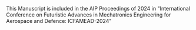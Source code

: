 This Manuscript is included in the AIP Proceedings of 2024 in "International Conference on Futuristic Advances in Mechatronics Engineering for Aerospace and Defence: ICFAMEAD-2024"
